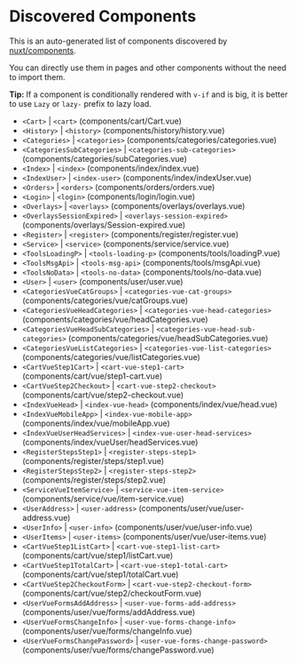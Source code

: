 # Discovered Components

This is an auto-generated list of components discovered by [nuxt/components](https://github.com/nuxt/components).

You can directly use them in pages and other components without the need to import them.

**Tip:** If a component is conditionally rendered with `v-if` and is big, it is better to use `Lazy` or `lazy-` prefix to lazy load.

- `<Cart>` | `<cart>` (components/cart/Cart.vue)
- `<History>` | `<history>` (components/history/history.vue)
- `<Categories>` | `<categories>` (components/categories/categories.vue)
- `<CategoriesSubCategories>` | `<categories-sub-categories>` (components/categories/subCategories.vue)
- `<Index>` | `<index>` (components/index/index.vue)
- `<IndexUser>` | `<index-user>` (components/index/indexUser.vue)
- `<Orders>` | `<orders>` (components/orders/orders.vue)
- `<Login>` | `<login>` (components/login/login.vue)
- `<Overlays>` | `<overlays>` (components/overlays/overlays.vue)
- `<OverlaysSessionExpired>` | `<overlays-session-expired>` (components/overlays/Session-expired.vue)
- `<Register>` | `<register>` (components/register/register.vue)
- `<Service>` | `<service>` (components/service/service.vue)
- `<ToolsLoadingP>` | `<tools-loading-p>` (components/tools/loadingP.vue)
- `<ToolsMsgApi>` | `<tools-msg-api>` (components/tools/msgApi.vue)
- `<ToolsNoData>` | `<tools-no-data>` (components/tools/no-data.vue)
- `<User>` | `<user>` (components/user/user.vue)
- `<CategoriesVueCatGroups>` | `<categories-vue-cat-groups>` (components/categories/vue/catGroups.vue)
- `<CategoriesVueHeadCategories>` | `<categories-vue-head-categories>` (components/categories/vue/headCategories.vue)
- `<CategoriesVueHeadSubCategories>` | `<categories-vue-head-sub-categories>` (components/categories/vue/headSubCategories.vue)
- `<CategoriesVueListCategories>` | `<categories-vue-list-categories>` (components/categories/vue/listCategories.vue)
- `<CartVueStep1Cart>` | `<cart-vue-step1-cart>` (components/cart/vue/step1-cart.vue)
- `<CartVueStep2Checkout>` | `<cart-vue-step2-checkout>` (components/cart/vue/step2-checkout.vue)
- `<IndexVueHead>` | `<index-vue-head>` (components/index/vue/head.vue)
- `<IndexVueMobileApp>` | `<index-vue-mobile-app>` (components/index/vue/mobileApp.vue)
- `<IndexVueUserHeadServices>` | `<index-vue-user-head-services>` (components/index/vueUser/headServices.vue)
- `<RegisterStepsStep1>` | `<register-steps-step1>` (components/register/steps/step1.vue)
- `<RegisterStepsStep2>` | `<register-steps-step2>` (components/register/steps/step2.vue)
- `<ServiceVueItemService>` | `<service-vue-item-service>` (components/service/vue/item-service.vue)
- `<UserAddress>` | `<user-address>` (components/user/vue/user-address.vue)
- `<UserInfo>` | `<user-info>` (components/user/vue/user-info.vue)
- `<UserItems>` | `<user-items>` (components/user/vue/user-items.vue)
- `<CartVueStep1ListCart>` | `<cart-vue-step1-list-cart>` (components/cart/vue/step1/listCart.vue)
- `<CartVueStep1TotalCart>` | `<cart-vue-step1-total-cart>` (components/cart/vue/step1/totalCart.vue)
- `<CartVueStep2CheckoutForm>` | `<cart-vue-step2-checkout-form>` (components/cart/vue/step2/checkoutForm.vue)
- `<UserVueFormsAddAddress>` | `<user-vue-forms-add-address>` (components/user/vue/forms/addAddress.vue)
- `<UserVueFormsChangeInfo>` | `<user-vue-forms-change-info>` (components/user/vue/forms/changeInfo.vue)
- `<UserVueFormsChangePassword>` | `<user-vue-forms-change-password>` (components/user/vue/forms/changePassword.vue)
